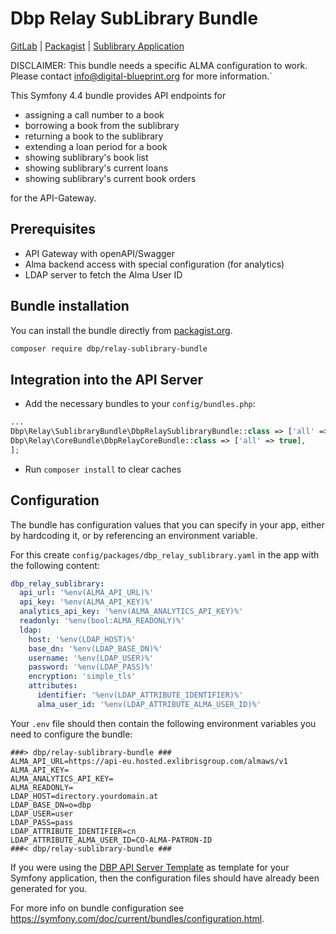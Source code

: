 # Dbp Relay SubLibrary Bundle

[GitLab](https://gitlab.tugraz.at/dbp/sublibrary/dbp-relay-sublibrary-bundle) |
[Packagist](https://packagist.org/packages/dbp/relay-sublibrary-bundle) |
[Sublibrary Application](https://gitlab.tugraz.at/dbp/sublibrary/sublibrary)

DISCLAIMER: This bundle needs a specific ALMA configuration to work. Please contact [info@digital-blueprint.org](mailto:info@digital-blueprint.org) for more information.`

This Symfony 4.4 bundle provides API endpoints for

- assigning a call number to a book
- borrowing a book from the sublibrary
- returning a book to the sublibrary
- extending a loan period for a book
- showing sublibrary's book list
- showing sublibrary's current loans
- showing sublibrary's current book orders

for the API-Gateway.

## Prerequisites

- API Gateway with openAPI/Swagger
- Alma backend access with special configuration (for analytics)
- LDAP server to fetch the Alma User ID

## Bundle installation

You can install the bundle directly from [packagist.org](https://packagist.org/packages/dbp/relay-sublibrary-bundle).

```bash
composer require dbp/relay-sublibrary-bundle
```

## Integration into the API Server

* Add the necessary bundles to your `config/bundles.php`:

```php
...
Dbp\Relay\SublibraryBundle\DbpRelaySublibraryBundle::class => ['all' => true],
Dbp\Relay\CoreBundle\DbpRelayCoreBundle::class => ['all' => true],
];
```

* Run `composer install` to clear caches

## Configuration

The bundle has configuration values that you can specify in your app, either by hardcoding it,
or by referencing an environment variable.

For this create `config/packages/dbp_relay_sublibrary.yaml` in the app with the following
content:

```yaml
dbp_relay_sublibrary:
  api_url: '%env(ALMA_API_URL)%'
  api_key: '%env(ALMA_API_KEY)%'
  analytics_api_key: '%env(ALMA_ANALYTICS_API_KEY)%'
  readonly: '%env(bool:ALMA_READONLY)%'
  ldap:
    host: '%env(LDAP_HOST)%'
    base_dn: '%env(LDAP_BASE_DN)%'
    username: '%env(LDAP_USER)%'
    password: '%env(LDAP_PASS)%'
    encryption: 'simple_tls'
    attributes:
      identifier: '%env(LDAP_ATTRIBUTE_IDENTIFIER)%'
      alma_user_id: '%env(LDAP_ATTRIBUTE_ALMA_USER_ID)%'
```

Your `.env` file should then contain the following environment variables you need to configure the bundle:

```dotenv
###> dbp/relay-sublibrary-bundle ###
ALMA_API_URL=https://api-eu.hosted.exlibrisgroup.com/almaws/v1
ALMA_API_KEY=
ALMA_ANALYTICS_API_KEY=
ALMA_READONLY=
LDAP_HOST=directory.yourdomain.at
LDAP_BASE_DN=o=dbp
LDAP_USER=user
LDAP_PASS=pass
LDAP_ATTRIBUTE_IDENTIFIER=cn
LDAP_ATTRIBUTE_ALMA_USER_ID=CO-ALMA-PATRON-ID
###< dbp/relay-sublibrary-bundle ###
```

If you were using the [DBP API Server Template](https://gitlab.tugraz.at/dbp/relay/dbp-relay-server-template)
as template for your Symfony application, then the configuration files should have already been generated for you.

For more info on bundle configuration see <https://symfony.com/doc/current/bundles/configuration.html>.

